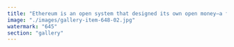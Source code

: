 ```yaml
---
title: "Ethereum is an open system that designed its own open money—a fluid and trustless value flow.<br /><br />OpenCash builds open ATMs and bills—enabling a seamless and trustless value flow."
image: "./images/gallery-item-648-02.jpg"
watermark: "645"
section: "gallery"
---
```

